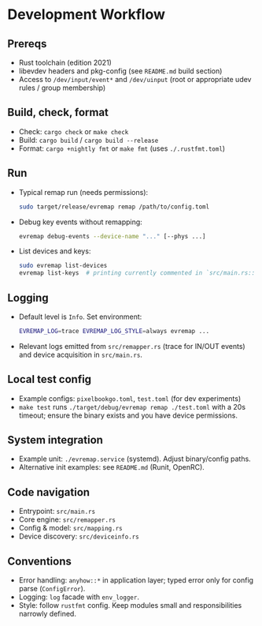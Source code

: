 # Development Workflow

## Prereqs
- Rust toolchain (edition 2021)
- libevdev headers and pkg-config (see `README.md` build section)
- Access to `/dev/input/event*` and `/dev/uinput` (root or appropriate udev rules / group membership)

## Build, check, format
- Check: `cargo check` or `make check`
- Build: `cargo build` / `cargo build --release`
- Format: `cargo +nightly fmt` or `make fmt` (uses `./.rustfmt.toml`)

## Run
- Typical remap run (needs permissions):
  ```bash
  sudo target/release/evremap remap /path/to/config.toml
  ```
- Debug key events without remapping:
  ```bash
  evremap debug-events --device-name "..." [--phys ...]
  ```
- List devices and keys:
  ```bash
  sudo evremap list-devices
  evremap list-keys  # printing currently commented in `src/main.rs::list_keys`
  ```

## Logging
- Default level is `Info`. Set environment:
  ```bash
  EVREMAP_LOG=trace EVREMAP_LOG_STYLE=always evremap ...
  ```
- Relevant logs emitted from `src/remapper.rs` (trace for IN/OUT events) and device acquisition in `src/main.rs`.

## Local test config
- Example configs: `pixelbookgo.toml`, `test.toml` (for dev experiments)
- `make test` runs `./target/debug/evremap remap ./test.toml` with a 20s timeout; ensure the binary exists and you have device permissions.

## System integration
- Example unit: `./evremap.service` (systemd). Adjust binary/config paths.
- Alternative init examples: see `README.md` (Runit, OpenRC).

## Code navigation
- Entrypoint: `src/main.rs`
- Core engine: `src/remapper.rs`
- Config & model: `src/mapping.rs`
- Device discovery: `src/deviceinfo.rs`

## Conventions
- Error handling: `anyhow::*` in application layer; typed error only for config parse (`ConfigError`).
- Logging: `log` facade with `env_logger`.
- Style: follow `rustfmt` config. Keep modules small and responsibilities narrowly defined.
